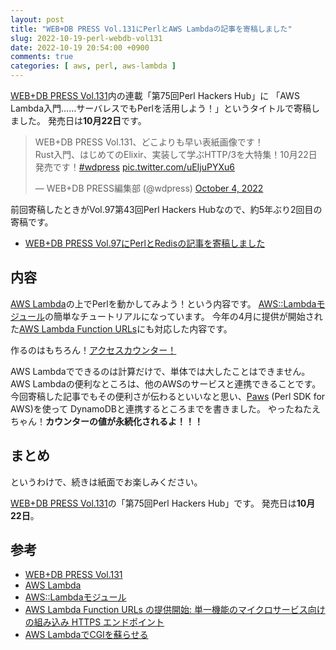 ```yaml
---
layout: post
title: "WEB+DB PRESS Vol.131にPerlとAWS Lambdaの記事を寄稿しました"
slug: 2022-10-19-perl-webdb-vol131
date: 2022-10-19 20:54:00 +0900
comments: true
categories: [ aws, perl, aws-lambda ]
---
```


[WEB+DB PRESS Vol.131](https://gihyo.jp/magazine/wdpress/archive/2022/vol131)内の連載「第75回Perl Hackers Hub」に
「AWS Lambda入門……サーバレスでもPerlを活用しよう！」というタイトルで寄稿しました。
発売日は**10月22日**です。

<blockquote class="twitter-tweet"><p lang="ja" dir="ltr">WEB+DB PRESS Vol.131、どこよりも早い表紙画像です！<br>Rust入門、はじめてのElixir、実装して学ぶHTTP/3を大特集！10月22日発売です！<a href="https://twitter.com/hashtag/wdpress?src=hash&amp;ref_src=twsrc%5Etfw">#wdpress</a> <a href="https://t.co/uEIjuPYXu6">pic.twitter.com/uEIjuPYXu6</a></p>&mdash; WEB+DB PRESS編集部 (@wdpress) <a href="https://twitter.com/wdpress/status/1577119064807251968?ref_src=twsrc%5Etfw">October 4, 2022</a></blockquote> <script async src="https://platform.twitter.com/widgets.js" charset="utf-8"></script> 

前回寄稿したときがVol.97第43回Perl Hackers Hubなので、約5年ぶり2回目の寄稿です。

- [WEB+DB PRESS Vol.97にPerlとRedisの記事を寄稿しました](https://shogo82148.github.io/blog/2017/02/23/perl-webdb-vol97/)

## 内容

[AWS Lambda](https://aws.amazon.com/jp/lambda/)の上でPerlを動かしてみよう！という内容です。
[AWS::Lambdaモジュール](https://metacpan.org/pod/AWS::Lambda)の簡単なチュートリアルになっています。
今年の4月に提供が開始された[AWS Lambda Function URLs](https://aws.amazon.com/jp/blogs/news/announcing-aws-lambda-function-urls-built-in-https-endpoints-for-single-function-microservices/)にも対応した内容です。

作るのはもちろん！[アクセスカウンター！](https://shogo82148.github.io/blog/2018/12/16/run-cgi-in-aws-lambda/)

AWS Lambdaでできるのは計算だけで、単体では大したことはできません。
AWS Lambdaの便利なところは、他のAWSのサービスと連携できることです。
今回寄稿した記事でもその便利さが伝わるといいなと思い、[Paws](https://metacpan.org/pod/Paws) (Perl SDK for AWS)を使って
DynamoDBと連携するところまでを書きました。
やったねたえちゃん！**カウンターの値が永続化されるよ！！！**

## まとめ

というわけで、続きは紙面でお楽しみください。

[WEB+DB PRESS Vol.131](https://gihyo.jp/magazine/wdpress/archive/2022/vol131)の「第75回Perl Hackers Hub」です。
発売日は**10月22日**。

## 参考

- [WEB+DB PRESS Vol.131](https://gihyo.jp/magazine/wdpress/archive/2022/vol131)
- [AWS Lambda](https://aws.amazon.com/jp/lambda/)
- [AWS::Lambdaモジュール](https://metacpan.org/pod/AWS::Lambda)
- [AWS Lambda Function URLs の提供開始: 単一機能のマイクロサービス向けの組み込み HTTPS エンドポイント](https://aws.amazon.com/jp/blogs/news/announcing-aws-lambda-function-urls-built-in-https-endpoints-for-single-function-microservices/)
- [AWS LambdaでCGIを蘇らせる](https://shogo82148.github.io/blog/2018/12/16/run-cgi-in-aws-lambda/)
